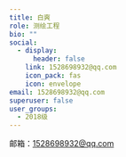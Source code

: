 ```yaml
---
title: 白爽
role: 测绘工程
bio: ""
social:
  - display:
      header: false
    link: 1528698932@qq.com
    icon_pack: fas
    icon: envelope
email: 1528698932@qq.com
superuser: false
user_groups:
  - 2018级
---
```

邮箱：1528698932@qq.com